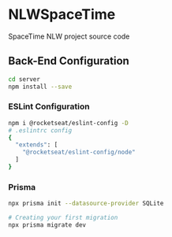 # NLWSpaceTime
SpaceTime NLW project source code


## Back-End Configuration
```bash
cd server
npm install --save
```
### ESLint Configuration
```bash
npm i @rocketseat/eslint-config -D
# .eslintrc config
{
  "extends": [
    "@rocketseat/eslint-config/node"
  ]
}
``` 
### Prisma

```bash
npx prisma init --datasource-provider SQLite

# Creating your first migration
npx prisma migrate dev
```
